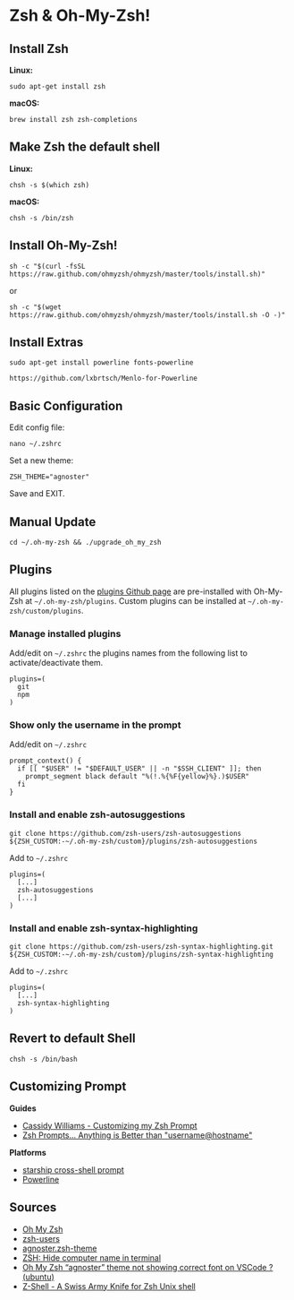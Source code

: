 # Zsh & Oh-My-Zsh!

## Install Zsh

**Linux:**
```Shell
sudo apt-get install zsh
```
**macOS:**
```Shell
brew install zsh zsh-completions
```

## Make Zsh the default shell

**Linux:**
```Shell
chsh -s $(which zsh)
```
**macOS:**
```Shell
chsh -s /bin/zsh
```

## Install Oh-My-Zsh!

```Shell
sh -c "$(curl -fsSL https://raw.github.com/ohmyzsh/ohmyzsh/master/tools/install.sh)"
```
or
```Shell
sh -c "$(wget https://raw.github.com/ohmyzsh/ohmyzsh/master/tools/install.sh -O -)"
```

## Install Extras

```Shell
sudo apt-get install powerline fonts-powerline
```
```Shell
https://github.com/lxbrtsch/Menlo-for-Powerline
```

## Basic Configuration

Edit config file:
```Shell
nano ~/.zshrc
```
Set a new theme:
```Shell
ZSH_THEME="agnoster"
```
Save and EXIT.

## Manual Update

```Shell
cd ~/.oh-my-zsh && ./upgrade_oh_my_zsh
```

## Plugins

All plugins listed on the [plugins Github page](https://github.com/ohmyzsh/ohmyzsh/tree/master/plugins) are pre-installed with Oh-My-Zsh at `~/.oh-my-zsh/plugins`. Custom plugins can be installed at `~/.oh-my-zsh/custom/plugins`.

### Manage installed plugins

Add/edit on `~/.zshrc` the plugins names from the following list to activate/deactivate them.
```
plugins=(
  git
  npm
)
```

### Show only the username in the prompt

Add/edit on `~/.zshrc`
```Shell
prompt_context() {
  if [[ "$USER" != "$DEFAULT_USER" || -n "$SSH_CLIENT" ]]; then
    prompt_segment black default "%(!.%{%F{yellow}%}.)$USER"
  fi
}
```

### Install and enable zsh-autosuggestions

```Shell
git clone https://github.com/zsh-users/zsh-autosuggestions ${ZSH_CUSTOM:-~/.oh-my-zsh/custom}/plugins/zsh-autosuggestions
```
Add to `~/.zshrc`
```
plugins=(
  [...]
  zsh-autosuggestions
  [...]
)
```

### Install and enable  zsh-syntax-highlighting

```Shell
git clone https://github.com/zsh-users/zsh-syntax-highlighting.git ${ZSH_CUSTOM:-~/.oh-my-zsh/custom}/plugins/zsh-syntax-highlighting
```
Add to `~/.zshrc`
```
plugins=(
  [...]
  zsh-syntax-highlighting
)
```

## Revert to default Shell

```Shell
chsh -s /bin/bash
```

## Customizing Prompt

**Guides**
- [Cassidy Williams - Customizing my Zsh Prompt](https://dev.to/cassidoo/customizing-my-zsh-prompt-3417)
- [Zsh Prompts... Anything is Better than "username@hostname"](https://sureshjoshi.com/development/zsh-prompts-that-dont-suck)

**Platforms**
- [starship cross-shell prompt](https://starship.rs/)
- [Powerline](https://github.com/powerline/powerline)

## Sources

- [Oh My Zsh](https://ohmyz.sh/)
- [zsh-users](https://github.com/zsh-users)
- [agnoster.zsh-theme](https://github.com/agnoster/agnoster-zsh-theme)
- [ZSH: Hide computer name in terminal](https://stackoverflow.com/questions/31848957/zsh-hide-computer-name-in-terminal)
- [Oh My Zsh “agnoster” theme not showing correct font on VSCode ? (ubuntu)](https://cloverinks.medium.com/oh-my-zsh-agnoster-theme-not-showing-correct-font-on-vscode-ubuntu-47b5e8dcbada)
- [Z-Shell - A Swiss Army Knife for Zsh Unix shell](https://wiki.zshell.dev/)
